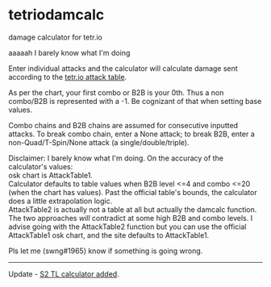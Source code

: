 # tetriodamcalc
damage calculator for tetr.io

aaaaah I barely know what I'm doing

Enter individual attacks and the calculator will calculate damage sent according to the [tetr.io attack table](https://cdn.discordapp.com/attachments/674421736162197515/716081165886423110/2020-05-30_02-07-18.png).

As per the chart, your first combo or B2B is your 0th. Thus a non combo/B2B is represented with a -1. Be cognizant of that when setting base values.

Combo chains and B2B chains are assumed for consecutive inputted attacks. To break combo chain, enter a None attack; to break B2B, enter a non-Quad/T-Spin/None attack (a single/double/triple).

Disclaimer: I barely know what I'm doing. On the accuracy of the calculator's values:  
osk chart is AttackTable1.  
Calculator defaults to table values when B2B level <=4 and combo <=20 (when the chart has values). Past the official table's bounds, the calculator does a little extrapolation logic.  
AttackTable2 is actually not a table at all but actually the damcalc function.  
The two approaches *will* contradict at some high B2B and combo levels. I advise going with the AttackTable2 function but you can use the official AttackTable1 osk chart, and the site defaults to AttackTable1.

Pls let me (swng#1965) know if something is going wrong.

----

Update - [S2 TL calculator added](https://swng.github.io/tetriodamcalc/s2/).